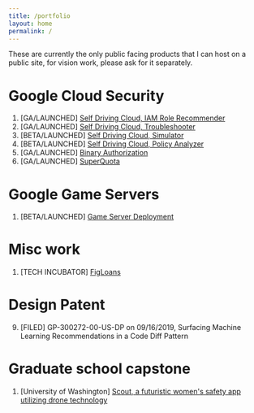 ```yaml
---
title: /portfolio
layout: home
permalink: /
---
```


These are currently the only public facing products that I can host on a public site, for vision work, please ask for it separately.

# Google Cloud Security

1. [GA/LAUNCHED] [Self Driving Cloud, IAM Role Recommender](assets/portfolio/rolerecommender.pdf)
2. [GA/LAUNCHED] [Self Driving Cloud, Troubleshooter](assets/portfolio/troubleshooter.pdf)
3. [BETA/LAUNCHED] [Self Driving Cloud, Simulator](assets/simulator)
4. [BETA/LAUNCHED] [Self Driving Cloud, Policy Analyzer](assets/analyzer.pdf)
5. [GA/LAUNCHED] [Binary Authorization](assets/portfolio/binauth.pdf)
6. [GA/LAUNCHED] [SuperQuota](assets/portfolio/quota.pdf)

# Google Game Servers

1. [BETA/LAUNCHED] [Game Server Deployment](assets/gaming.pdf)

# Misc work

1. [TECH INCUBATOR] [FigLoans](https://www.figloans.com/)

# Design Patent

9. [FILED] GP-300272-00-US-DP on 09/16/2019, Surfacing Machine Learning Recommendations in a Code Diff Pattern

# Graduate school capstone

1. [University of Washington] [Scout, a futuristic women's safety app utilizing drone technology](assets/portfolio/scout.pdf)
